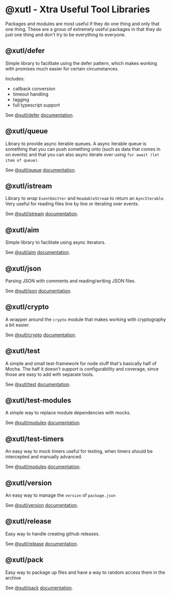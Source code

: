 # @xutl - Xtra Useful Tool Libraries

Packages and modules are most useful if they do one thing and only that one thing. These are a grouo of extremely useful packages in that they do just one thing and don't try to be everything to everyone.

## @xutl/defer

Simple library to facilitate using the defer pattern, which makes working with promises much easier for certain circumstances.

Includes:

- callback conversion
- timeout handling
- tagging
- full typescript support

See [@xutl/defer](https://gitbub.com/xutl/defer/) [documentation](./defer.md).

## @xutl/queue

Library to provide async iterable queues. A async iterable queue is something that you can push something onto (such as data that comes in on events) and that you can also async iterate over using `for await (let item of queue)`.

See [@xutl/queue](https://gitbub.com/xutl/queue/) [documentation](./queue.md).

## @xutl/istream

Library to wrap `EventEmitter` and `ReadableStream` to return an `AyncIterable`. Very useful for reading files line by line or iterating over events.

See [@xutl/istream](https://gitbub.com/xutl/istream/) [documentation](./istream.md).

## @xutl/aim

Simple library to facilitate using async iterators.

See [@xutl/aim](https://gitbub.com/xutl/aim/) [documentation](./aim.md).

## @xutl/json

Parsing JSON with comments and reading/writing JSON files.

See [@xutl/json](https://gitbub.com/xutl/json/) [documentation](./json.md).

## @xutl/crypto

A wrapper around the `crypto` module that makes working with cryptography a bit easier.

See [@xutl/crypto](https://gitbub.com/xutl/crypto/) [documentation](./crypto.md).

## @xutl/test

A simple and small test-framework for node stuff that's basically half of Mocha. The half it doesn't support is configurability and coverage, since those are easy to add with separate tools.

See [@xutl/test](https://gitbub.com/xutl/test/) [documentation](./test.md).

## @xutl/test-modules

A simple way to replace module dependencies with mocks.

See [@xutl/modules](https://gitbub.com/xutl/test-modules/) [documentation](./test-modules.md).

## @xutl/test-timers

An easy way to mock timers useful for testing, when timers should be intercepted and manually advanced.

See [@xutl/modules](https://gitbub.com/xutl/test-timers/) [documentation](./test-timers.md).

## @xutl/version

An easy way to manage the `version` of `package.json`

See [@xutl/version](https://gitbub.com/xutl/version/) [documentation](./version.md).

## @xutl/release

Easy way to handle creating github releases.

See [@xutl/release](https://gitbub.com/xutl/release/) [documentation](./release.md).

## @xutl/pack

Easy way to package up files and have a way to random access them in the archive

See [@xutl/pack](https://gitbub.com/xutl/pack/) [documentation](./pack.md).
